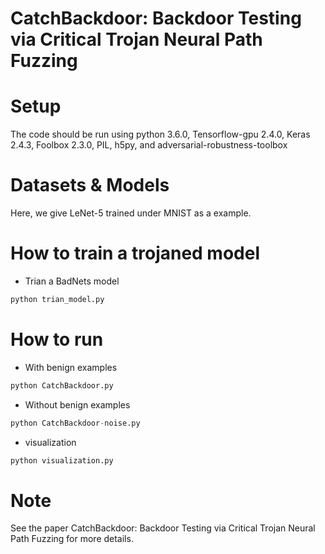 # CatchBackdoor: Backdoor Testing via Critical Trojan Neural Path Fuzzing

# Setup
The code should be run using python 3.6.0, Tensorflow-gpu 2.4.0, Keras 2.4.3, Foolbox 2.3.0, PIL, h5py, and adversarial-robustness-toolbox

# Datasets & Models

Here, we give LeNet-5 trained under MNIST as a example.

# How to train a trojaned model
 - Trian a BadNets model
  ```python
 python trian_model.py
  ```
  
# How to run
- With benign examples
 ```python
 python CatchBackdoor.py
  ```
  
- Without benign examples
 ```python
python CatchBackdoor-noise.py
  ```

- visualization
 ```python
python visualization.py
  ```

# Note
See the paper CatchBackdoor: Backdoor Testing via Critical Trojan Neural Path Fuzzing for more details.
